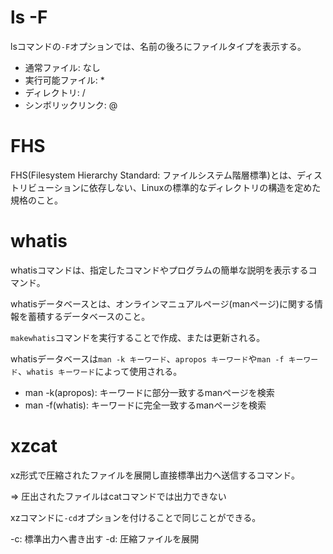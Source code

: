 # ls -F

lsコマンドの`-F`オプションでは、名前の後ろにファイルタイプを表示する。

- 通常ファイル: なし
- 実行可能ファイル: *
- ディレクトリ: /
- シンボリックリンク: @

# FHS

FHS(Filesystem Hierarchy Standard: ファイルシステム階層標準)とは、ディストリビューションに依存しない、Linuxの標準的なディレクトリの構造を定めた規格のこと。

# whatis

whatisコマンドは、指定したコマンドやプログラムの簡単な説明を表示するコマンド。

whatisデータベースとは、オンラインマニュアルページ(manページ)に関する情報を蓄積するデータベースのこと。

`makewhatis`コマンドを実行することで作成、または更新される。

whatisデータベースは`man -k キーワード`、`apropos キーワード`や`man -f キーワード`、`whatis キーワード`によって使用される。

- man -k(apropos): キーワードに部分一致するmanページを検索
- man -f(whatis): キーワードに完全一致するmanページを検索

# xzcat

xz形式で圧縮されたファイルを展開し直接標準出力へ送信するコマンド。

=> 圧出されたファイルはcatコマンドでは出力できない

xzコマンドに`-cd`オプションを付けることで同じことができる。

-c: 標準出力へ書き出す
-d: 圧縮ファイルを展開

